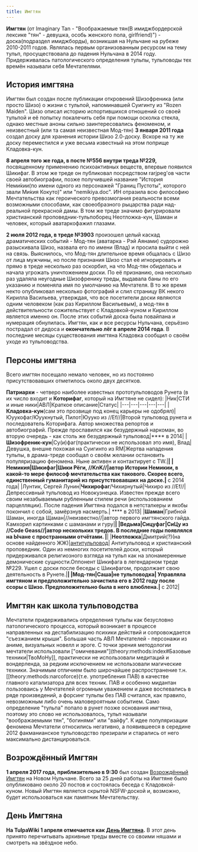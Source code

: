 ```yaml
---
title: Имгтян
---
```


**Имгтян** (от Imaginary Tan - "Воображаемые тян(В имиджбордерской лексике "тян" - девушка, особь женского пола, girlfriend)") - доска(подраздел имиджборды), возникшая на Нульчане на рубеже 2010-2011 годов. Являлась первым организованным ресурсом на тему тульп, просуществовала до падения Нульчана в 2014 году. Придерживалась патологического определения тульпы, тульповоды тех времён называли себя Мечтателями. 

## История имгтяна
Имгтян был создан после публикации откровений Шизофреника (или просто Шизо) о жизни с тульпой, напоминавшей Суигинту из "Rozen Maiden". Шизо описал историю испортившихся отношений со своей тульпой и её попытку покалечить себя при помощи осколка стекла, однако местные аноны сильно заинтересовались феноменом, и неизвестный (или та самая неизвестная Мод-тян) **3 января 2011 года** создал доску для хранения истории Шизо 2.0-доску. Вскоре на ту же доску переместился и уже весьма известный на этом поприще Кладовка-кун.

**8 апреля того же года, в посте №556 внутри треда №229,** посвященному применению психоактивных веществ, впервые появился Шикифаг. В этом же треде он публиковал посредством rarjpeg'ов части своей автобиографии, позже получившей название "История Неми́кии(по имени одного из персонажей "Границ Пустоты", которого звали Ми́кия Кокуто)" или "nemikiya.doc". ИН отразила всю философию Мечтательства как героического превозмогания реальности всеми возможными способами, как своеобразного рыцарства ради над-реальной прекрасной дамы. В том же треде значимо фигурировали христианский проповедник-тульпоборец Неотложка-кун, Шаман и человек, который аватаркофажил глазами. 

**2 июля 2012 года, в треде №3903** произошел целый каскад драматических событий - Мод-тян (аватарка - Рэй Аянами) судорожно разыскивала Шизо, назвала его по имени (Влад) и просила выйти с ней на связь. Выяснилось, что Мод-тян длительное время общалась с Шизо от лица мужчины, но после признания Шизо стал её игнорировать и прямо в треде несколько раз оскорбил, на что Мод-тян обиделась и начала угрожать уничтожением доски. По её признанию, она несколько раз удаляла неугодные Шизофренику треды, выдавала баны по его указанию и поменяла имя по умолчанию на Мечтателя. В то же время некто опубликовал несколько фотографий и слил страницу ВК некого Кирилла Васильева, утверждая, что все посетители доски являются одним человеком (как раз Кириллом Васильевым), а мод-тян в действительности сожительствует с Кладовкой-куном и Кириллом является именно он. После этих событий доска была повайпана и нумерация обнулилась. 
Имгтян, как и все ресурсы Нульчана, серьёзно пострадал от дидоса и **окончательно лёг в апреле 2014 года**. В последние месяцы существования имгтяна Кладовка сообщил о своём уходе из тульповодства.

## Персоны имгтяна
Всего имгтян посещало немало человек, но из постоянно присутствовавших отметилось около двух десятков.

**Патриархи** - четверо наиболее известных прототульповодов Рунета (в их число входит и **Которифаг**, который на Имгтяне не сидел):
|Ник|СТИ и иные ники|АВЛ|Краткое описание|Статус|
|---|---|---|---|---|
|**Кладовка-кун**(сам это прозвище под конец карьеры не одобрял)|Юуукофаг/Юуукнутый, Пилот|Юууко из //Ef//|Второй тульповод рунета и последователь Которифага. Автор множества репортов и автобиографий. Прежде прославился как безудержный наркоман, во вторую очередь - как столь же безудержный тульповод|**** в 2014|
|**Шизофреник-кун**|Су(и)фаг(практически не использовал это имя), Влад|Девушка, внешне похожая на Суигинто из RM|Жертва нападения тульпы, в драма-треде сообщал о своём желании остановить популяризацию феномена. Ныне активен и контактирует с TW.|****|
|Немикия|**Шикифаг**|Шики Рёги, //KnK//|автор Истории Немикии, в какой-то мере философ мечтательства как такового. Скорее всего, единственный гуманитарий из присутствовавших на доске.|**** с 2014 года|
|Лунтик, Сергей Лунин|**Чихирофаг**/Чихирнутый|Чихиро из //Ef//|Депрессивный тульповод из Новокузнецка. Известен прежде всего своим незабываемым рубленным стилем речи (использованием парцелляции). После падения Имгтяна подался в нетсталкеры и якобы покончил с собой, замёрзнув насмерть.| **** в 2013|
|**Шаман**|Грибной Шаман, иногда Щаман|//неизвестно//|автор первого имгтянского гайда. Камхорил картинками с шаманами и гуру|****|
|**Ведьма**|Сицуфаг|СиЦу из //Code Geass//|автор нескольких тредов. В последние годы появлялся на Ычане с пространными отчётами. |****|
|**Неотложка**|Дмитрий(?)(на основе найденного ЖЖ)|[антитульповод](theory:culture:antiforcer)| Антитульповод и христианский проповедник. Один из немногих посетителей доски, который придерживался религиозного взгляда на тульп как на злонамеренные демонические сущности.Оппонент Шикифага в легендарном треде №229. Ушел с доски после беседы с Шикифагом, продолжает свою деятельность в Рунете.|****|
|**Мод-тян**|Саша|не тульповодка| Управляла имгтяном и предположительно зачистила его в 2012 году после ссоры с Шизо. Предположительно была в него влюблена.|**** с 2012|

## Имгтян как школа тульповодства
Мечтатели придерживались определения тульпы как безусловно патологического процесса, который возникает в процессе направленных на дестабилизацию психики действий и сопровождается "съезжанием крыши". Большая часть АВЛ Мечтателей - персонажи из аниме, визуальных новелл и эроге. С точки зрения методологии мечтатели использовали ["омичевания"](theory:methods:index#Базовые техники|ТвоМоНу]], практически не использовали медитаций и вондерленда, за редким исключением не использовали магические техники. Значимым отличием было широчайшее распространение т.н. [[theory:methods:narcoforce)(т.е. употребления ПАВ) в качестве главного катализатора для всех техник. ПАВ и особенно мидантан пользоваись у Мечтателей огромным уважением и даже воспевались в ряде произведений, а форсинг тульпы без ПАВ считался, как правило, невозможным либо очень маловероятным событием.
Само определение "тульпа" попало в рунет позже основания имгтяна, поэтому это слово не использовалось, тульп называли "воображаемыми тян", "богинями" или "вайфу". К идее популяризации феномена Мечтатели относились негативно, а появившееся в середине 2012 факманианское тульповодство презирали и старались от него максимально дистанцироваться. 

## Возрождённый Имгтян
**1 апреля 2017 года, приблизительно в 9:30** был создан [Возрождённый Имгтян](https://0chan.hk/imgtan) на Новом Нульчане. Всего за 25 дней работы на Имгтяне было опубликовано около 20 постов и состоялась беседа с Кладовкой-куном. Новый Имгтян является скрытой NSFW-доской и, возможно, будет использоваться как памятник Мечтательству.

## День Имгтяна
**На TulpaWiki 1 апреля отмечается как [День Имгтяна](theory:culture:calendar).** В этот день принято перечитывать архивные треды вместе со своими няшами и смотреть на звёздное небо.
